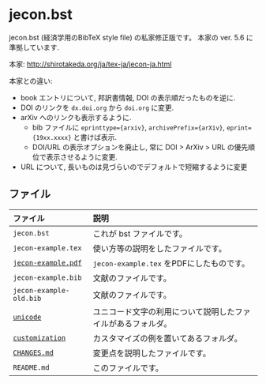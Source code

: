 <!--
Filename:       README.md
Author:         Shiro Takeda
e-mail          <shiro.takeda@gmail.com>
First-written:  <2006/12/04>
Time-stamp:     <2019-10-14 22:49:49 st>
-->

jecon.bst
==============================

jecon.bst (経済学用のBibTeX style file) の私家修正版です。
本家の ver. 5.6 に準拠しています.

本家: <http://shirotakeda.org/ja/tex-ja/jecon-ja.html>

本家との違い:
* book エントリについて, 邦訳書情報, DOI の表示順だったものを逆に. 
* DOI のリンクを `dx.doi.org` から `doi.org` に変更.
* arXiv へのリンクも表示するように.
	+ bib ファイルに `eprinttype={arxiv}`, `archivePrefix={arXiv}`, `eprint={19xx.xxxx}` と書けば表示.
	+ DOI/URL の表示オプションを廃止し, 常に DOI > ArXiv > URL の優先順位で表示させるように変更.
* URL について, 長いものは見づらいのでデフォルトで短縮するように変更

## ファイル

| ファイル                                 | 説明                                                         |
|:-----------------------------------------|:-------------------------------------------------------------|
| `jecon.bst`                              | これが bst ファイルです。                                    |
| `jecon-example.tex`                      | 使い方等の説明をしたファイルです。                           |
| [`jecon-example.pdf`](jecon-example.pdf) | `jecon-example.tex` をPDFにしたものです。                    |
| `jecon-example.bib`                      | 文献のファイルです。                                         |
| `jecon-example-old.bib`                  | 文献のファイルです。                                         |
| [`unicode`](unicode)                     | ユニコード文字の利用について説明したファイルがあるフォルダ。 |
| [`customization`](customization)         | カスタマイズの例を置いてあるフォルダ。                       |
| [`CHANGES.md`](CHANGES.md)               | 変更点を説明したファイルです。                               |
| `README.md`                              | このファイルです。                                           |

<!--
--------------------
Local Variables:
mode: markdown
fill-column: 80
coding: utf-8-dos
End:
-->
